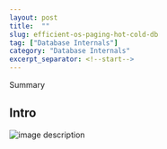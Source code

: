 ```yaml
---
layout: post
title:  ""
slug: efficient-os-paging-hot-cold-db
tag: ["Database Internals"]
category: "Database Internals"
excerpt_separator: <!--start-->
---
```


Summary

<!--start-->

## Intro

![image description](/assets/images/larger_than_mem/)
